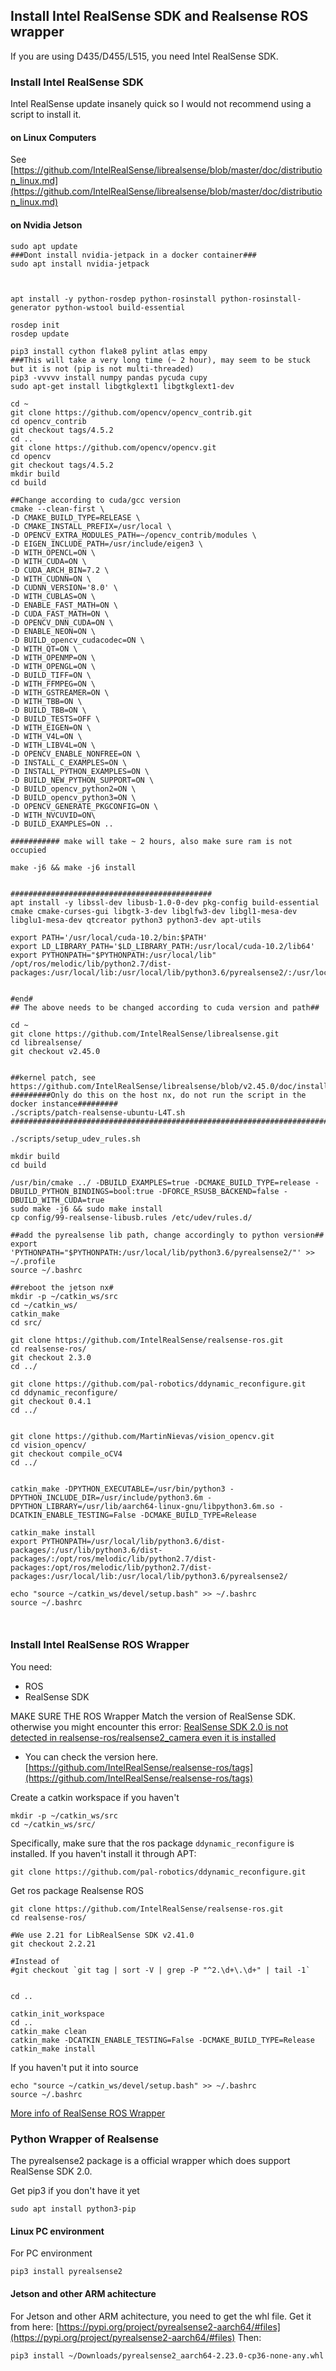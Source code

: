 ## Install Intel RealSense SDK and Realsense ROS wrapper

If you are using D435/D455/L515, you need Intel RealSense SDK.

### Install Intel RealSense SDK

Intel RealSense update insanely quick so I would not recommend using a script to install it. 

#### on Linux Computers
See [https://github.com/IntelRealSense/librealsense/blob/master/doc/distribution_linux.md](https://github.com/IntelRealSense/librealsense/blob/master/doc/distribution_linux.md)



#### on Nvidia Jetson

```shell
sudo apt update
###Dont install nvidia-jetpack in a docker container###
sudo apt install nvidia-jetpack



apt install -y python-rosdep python-rosinstall python-rosinstall-generator python-wstool build-essential 

rosdep init
rosdep update
 
pip3 install cython flake8 pylint atlas empy
###This will take a very long time (~ 2 hour), may seem to be stuck but it is not (pip is not multi-threaded)
pip3 -vvvvv install numpy pandas pycuda cupy
sudo apt-get install libgtkglext1 libgtkglext1-dev

cd ~
git clone https://github.com/opencv/opencv_contrib.git
cd opencv_contrib
git checkout tags/4.5.2
cd ..
git clone https://github.com/opencv/opencv.git
cd opencv
git checkout tags/4.5.2
mkdir build
cd build

##Change according to cuda/gcc version
cmake --clean-first \
-D CMAKE_BUILD_TYPE=RELEASE \
-D CMAKE_INSTALL_PREFIX=/usr/local \
-D OPENCV_EXTRA_MODULES_PATH=~/opencv_contrib/modules \
-D EIGEN_INCLUDE_PATH=/usr/include/eigen3 \
-D WITH_OPENCL=ON \
-D WITH_CUDA=ON \
-D CUDA_ARCH_BIN=7.2 \
-D WITH_CUDNN=ON \
-D CUDNN_VERSION='8.0' \
-D WITH_CUBLAS=ON \
-D ENABLE_FAST_MATH=ON \
-D CUDA_FAST_MATH=ON \
-D OPENCV_DNN_CUDA=ON \
-D ENABLE_NEON=ON \
-D BUILD_opencv_cudacodec=ON \
-D WITH_QT=ON \
-D WITH_OPENMP=ON \
-D WITH_OPENGL=ON \
-D BUILD_TIFF=ON \
-D WITH_FFMPEG=ON \
-D WITH_GSTREAMER=ON \
-D WITH_TBB=ON \
-D BUILD_TBB=ON \
-D BUILD_TESTS=OFF \
-D WITH_EIGEN=ON \
-D WITH_V4L=ON \
-D WITH_LIBV4L=ON \
-D OPENCV_ENABLE_NONFREE=ON \
-D INSTALL_C_EXAMPLES=ON \
-D INSTALL_PYTHON_EXAMPLES=ON \
-D BUILD_NEW_PYTHON_SUPPORT=ON \
-D BUILD_opencv_python2=ON \
-D BUILD_opencv_python3=ON \
-D OPENCV_GENERATE_PKGCONFIG=ON \
-D WITH_NVCUVID=ON\
-D BUILD_EXAMPLES=ON ..

########### make will take ~ 2 hours, also make sure ram is not occupied 

make -j6 && make -j6 install


#############################################
apt install -y libssl-dev libusb-1.0-0-dev pkg-config build-essential cmake cmake-curses-gui libgtk-3-dev libglfw3-dev libgl1-mesa-dev libglu1-mesa-dev qtcreator python3 python3-dev apt-utils

export PATH='/usr/local/cuda-10.2/bin:$PATH'
export LD_LIBRARY_PATH='$LD_LIBRARY_PATH:/usr/local/cuda-10.2/lib64'
export PYTHONPATH="$PYTHONPATH:/usr/local/lib"
/opt/ros/melodic/lib/python2.7/dist-packages:/usr/local/lib:/usr/local/lib/python3.6/pyrealsense2/:/usr/local/lib


#end#
## The above needs to be changed according to cuda version and path##

cd ~
git clone https://github.com/IntelRealSense/librealsense.git
cd librealsense/
git checkout v2.45.0


##kernel patch, see https://github.com/IntelRealSense/librealsense/blob/v2.45.0/doc/installation_jetson.md##
#########Only do this on the host nx, do not run the script in the docker instance#########
./scripts/patch-realsense-ubuntu-L4T.sh  
####################################################################################

./scripts/setup_udev_rules.sh  

mkdir build
cd build

/usr/bin/cmake ../ -DBUILD_EXAMPLES=true -DCMAKE_BUILD_TYPE=release -DBUILD_PYTHON_BINDINGS=bool:true -DFORCE_RSUSB_BACKEND=false -DBUILD_WITH_CUDA=true
sudo make -j6 && sudo make install
cp config/99-realsense-libusb.rules /etc/udev/rules.d/

##add the pyrealsense lib path, change accordingly to python version##
export 'PYTHONPATH="$PYTHONPATH:/usr/local/lib/python3.6/pyrealsense2/"' >> ~/.profile
source ~/.bashrc

##reboot the jetson nx#
mkdir -p ~/catkin_ws/src
cd ~/catkin_ws/
catkin_make
cd src/

git clone https://github.com/IntelRealSense/realsense-ros.git
cd realsense-ros/
git checkout 2.3.0
cd ../

git clone https://github.com/pal-robotics/ddynamic_reconfigure.git
cd ddynamic_reconfigure/
git checkout 0.4.1
cd ../


git clone https://github.com/MartinNievas/vision_opencv.git
cd vision_opencv/
git checkout compile_oCV4
cd ../


catkin_make -DPYTHON_EXECUTABLE=/usr/bin/python3 -DPYTHON_INCLUDE_DIR=/usr/include/python3.6m -DPYTHON_LIBRARY=/usr/lib/aarch64-linux-gnu/libpython3.6m.so -DCATKIN_ENABLE_TESTING=False -DCMAKE_BUILD_TYPE=Release

catkin_make install
export PYTHONPATH=/usr/local/lib/python3.6/dist-packages/:/usr/lib/python3.6/dist-packages/:/opt/ros/melodic/lib/python2.7/dist-packages:/opt/ros/melodic/lib/python2.7/dist-packages:/usr/local/lib:/usr/local/lib/python3.6/pyrealsense2/

echo "source ~/catkin_ws/devel/setup.bash" >> ~/.bashrc
source ~/.bashrc



```


### Install Intel RealSense ROS Wrapper

You need:
* ROS
* RealSense SDK

MAKE SURE THE ROS Wrapper Match the version of RealSense SDK.
otherwise you might encounter this error:
[RealSense SDK 2.0 is not detected in realsense-ros/realsense2_camera even it is installed](https://github.com/IntelRealSense/realsense-ros/issues/1322)

* You can check the version here. [https://github.com/IntelRealSense/realsense-ros/tags](https://github.com/IntelRealSense/realsense-ros/tags)

Create a catkin workspace if you haven't
```shell
mkdir -p ~/catkin_ws/src
cd ~/catkin_ws/src/
```


Specifically, make sure that the ros package `ddynamic_reconfigure` is installed. If you haven't install it through APT:

```shell
git clone https://github.com/pal-robotics/ddynamic_reconfigure.git
```

Get ros package Realsense ROS
```shell
git clone https://github.com/IntelRealSense/realsense-ros.git
cd realsense-ros/

#We use 2.21 for LibRealSense SDK v2.41.0
git checkout 2.2.21

#Instead of
#git checkout `git tag | sort -V | grep -P "^2.\d+\.\d+" | tail -1`


cd ..
```

```shell
catkin_init_workspace
cd ..
catkin_make clean
catkin_make -DCATKIN_ENABLE_TESTING=False -DCMAKE_BUILD_TYPE=Release
catkin_make install
```

If you haven't put it into source
```shell
echo "source ~/catkin_ws/devel/setup.bash" >> ~/.bashrc
source ~/.bashrc
```


[More info of RealSense ROS Wrapper](https://github.com/IntelRealSense/realsense-ros)


### Python Wrapper of Realsense

The pyrealsense2 package is a official wrapper which does support RealSense SDK 2.0.

Get pip3 if you don't have it yet
```shell
sudo apt install python3-pip
```

#### Linux PC environment
For PC environment
```shell
pip3 install pyrealsense2
```

#### Jetson and other ARM achitecture
For Jetson and other ARM achitecture, you need to get the whl file.
Get it from here: [https://pypi.org/project/pyrealsense2-aarch64/#files](https://pypi.org/project/pyrealsense2-aarch64/#files)
Then:
```shell
pip3 install ~/Downloads/pyrealsense2_aarch64-2.23.0-cp36-none-any.whl 
```

